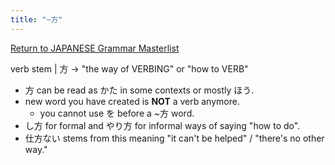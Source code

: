```yaml
---
title: "~方"
---
```


[Return to JAPANESE Grammar Masterlist](notes/AE/JAPANESE/grammarMasterlist.md)

verb stem | 方 -> "the way of VERBING" or "how to VERB"

- 方 can be read as かた in some contexts or mostly ほう.
- new word you have created is **NOT** a verb anymore.
  - you cannot use を before a ~方 word.
- し方 for formal and やり方 for informal ways of saying "how to do".
- 仕方ない stems from this meaning "it can't be helped" / "there's no other way."
